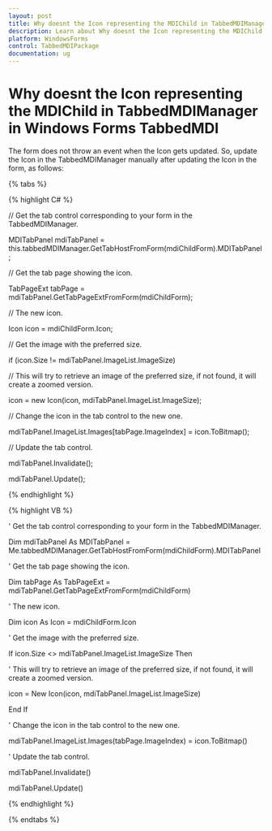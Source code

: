 ```yaml
---
layout: post
title: Why doesnt the Icon representing the MDIChild in TabbedMDIManager in Windows Forms TabbedMDI control | Syncfusion
description: Learn about Why doesnt the Icon representing the MDIChild in TabbedMDIManager support in Syncfusion Windows Forms TabbedMDI control and more details.
platform: WindowsForms
control: TabbedMDIPackage
documentation: ug
---
```


# Why doesnt the Icon representing the MDIChild in TabbedMDIManager in Windows Forms TabbedMDI

The form does not throw an event when the Icon gets updated. So, update the Icon in the TabbedMDIManager manually after updating the Icon in the form, as follows:

{% tabs %}

{% highlight C# %}


// Get the tab control corresponding to your form in the TabbedMDIManager. 

MDITabPanel mdiTabPanel = this.tabbedMDIManager.GetTabHostFromForm(mdiChildForm).MDITabPanel;

// Get the tab page showing the icon. 

TabPageExt tabPage = mdiTabPanel.GetTabPageExtFromForm(mdiChildForm);

// The new icon.

Icon icon = mdiChildForm.Icon;

// Get the image with the preferred size.

if (icon.Size != mdiTabPanel.ImageList.ImageSize)

// This will try to retrieve an image of the preferred size, if not found, it will create a zoomed version.

icon = new Icon(icon, mdiTabPanel.ImageList.ImageSize);

// Change the icon in the tab control to the new one. 

mdiTabPanel.ImageList.Images[tabPage.ImageIndex] = icon.ToBitmap();

// Update the tab control. 

mdiTabPanel.Invalidate();

mdiTabPanel.Update();

{% endhighlight %}

{% highlight VB %}



' Get the tab control corresponding to your form in the TabbedMDIManager. 

Dim mdiTabPanel As MDITabPanel = Me.tabbedMDIManager.GetTabHostFromForm(mdiChildForm).MDITabPanel

' Get the tab page showing the icon. 

Dim tabPage As TabPageExt = mdiTabPanel.GetTabPageExtFromForm(mdiChildForm)

' The new icon.

Dim icon As Icon = mdiChildForm.Icon

' Get the image with the preferred size.

If icon.Size &lt;&gt; mdiTabPanel.ImageList.ImageSize Then

' This will try to retrieve an image of the preferred size, if not found, it will create a zoomed version.

icon = New Icon(icon, mdiTabPanel.ImageList.ImageSize)

End If

' Change the icon in the tab control to the new one. 

mdiTabPanel.ImageList.Images(tabPage.ImageIndex) = icon.ToBitmap()

' Update the tab control. 

mdiTabPanel.Invalidate()

mdiTabPanel.Update()

{% endhighlight %}

{% endtabs %}
